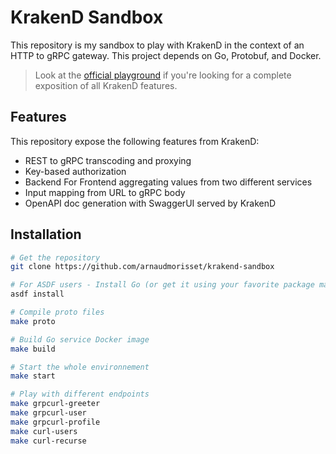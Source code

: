 # KrakenD Sandbox

This repository is my sandbox to play with KrakenD in the context of an HTTP to gRPC gateway.
This project depends on Go, Protobuf, and Docker.

> Look at the [official playground](https://github.com/krakendio/playground-enterprise) if you're looking for a complete exposition of all KrakenD features.

## Features

This repository expose the following features from KrakenD:

- REST to gRPC transcoding and proxying
- Key-based authorization
- Backend For Frontend aggregating values from two different services
- Input mapping from URL to gRPC body
- OpenAPI doc generation with SwaggerUI served by KrakenD

## Installation

```bash
# Get the repository
git clone https://github.com/arnaudmorisset/krakend-sandbox

# For ASDF users - Install Go (or get it using your favorite package manager)
asdf install

# Compile proto files
make proto

# Build Go service Docker image
make build

# Start the whole environnement
make start

# Play with different endpoints
make grpcurl-greeter
make grpcurl-user
make grpcurl-profile
make curl-users
make curl-recurse
```
